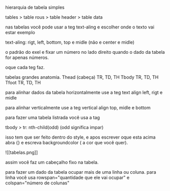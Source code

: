 
hierarquia de tabela simples

tables > table rous  > table header > table data

nas tabelas você pode usar a teg text-aling e escolher onde o texto vai estar exemplo 

text-aling: rigt, left, bottom, top e midle (não e center e midle)

o padrão do exel e fixar um número no lado direito quando o dado da tabela for apenas números.

oque cada teg faz.

tabelas grandes anatomia.
Thead (cabeça)
	 TR, TD, TH
Tbody
    TR, TD, TH
Tfoot 
    TR, TD, TH

para alinhar dados da tabela horizontalmente use a teg text align left, rigt e midle

para alinhar verticalmente use a teg 
vertical align top, midle e bottom

para fazer uma tabela listrada você usa a tag 

tbody > tr: nth-child(odd) (odd significa impar)

isso tem que ser feito dentro do style, e apos escrever oque esta acima abra {} e escreva backgroundcolor ( a cor que você quer).


![[tabelas.png]]

assim você faz um cabeçalho fixo na tabela.

para fazer um dado da tabela  ocupar mais de uma linha ou coluna. para linha você usa
rowspan="quantidade que ele vai ocupar" e 
colspan="número de colunas"